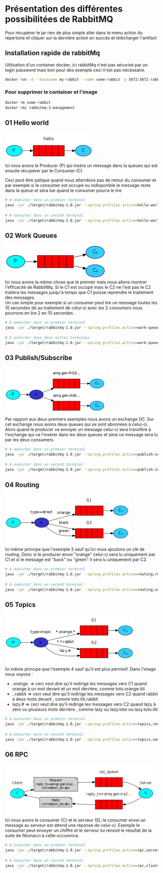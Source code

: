 # Présentation des différentes possibilitées de RabbitMQ

Pour récupérer le jar rien de plus simple aller dans le menu action du répertoire et cliquer sur la dernière action en succès et télécharger l'artifact

## Installation rapide de rabbitMq
Utilisation d'un container docker, ici rabbitMq n'est pas sécurisé par un login password mais bon pour des exemple ceci n'est pas nécéssaire.
```sh
docker run -d --hostname my-rabbit --name some-rabbit -p 5672:5672 rabbitmq:3-management
```

### Pour supprimer le container et l'image
```sh
docker rm some-rabbit
docker rmi rabbitmq:3-management
```

## 01 Hello world
![Hello world](./img/01-Hello.png)  
Ici nous avons le Producer (P) qui insère un message dans la queues qui est ensuite récupérer par le Consumer (C)

Ceci peut être patique quand nous attendons pas de retour du consumer et par exemple si le consumer est occupé ou indisponible le message reste dans la queue et sera lue quand le consumer pourra le lire.

```sh
# A exécuter dans un premier terminal
java -jar ./target/rabbitmq-1.0.jar --spring.profiles.active=hello-world,receiver

# A exécuter dans un second terminal
java -jar ./target/rabbitmq-1.0.jar --spring.profiles.active=hello-world,sender
```

## 02 Work Queues
![Work Queues](./img/02-WorkQueues.png)  
Ici nous avons la même chose que le premier mais nous allons montrer l'efficacité de RabbitMq.
Si le C1 est occupé mais le C2 ne l'est pas le C2 traitera les messages jusqu'à temps que C1 puisse reprendre le traitement des messages.  
Un cas simple pour exemple si un consumer peut lire un message toutes les 10 secondes dû au traitement de celui-ci avec les 2 consumers nous pourrons en lire 2 en 10 secondes .
```sh
# A exécuter dans un premier terminal
java -jar ./target/rabbitmq-1.0.jar --spring.profiles.active=work-queues,receiver

# A exécuter dans deux autres terminaux
java -jar ./target/rabbitmq-1.0.jar --spring.profiles.active=work-queues,sender
```

## 03 Publish/Subscribe
![Publish/Subscribe](./img/03-Publish-Subscribe.png)  
Par rapport aux deux premiers exemples nous avons un exchange (X). Sur cet exchange nous avons deux queues qui se sont abonnées à celui-ci. Alors quand le producer va envoyer un message celui-ci sera transféré à l'exchange qui va l'insérer dans les deux queues et ainsi ce message sera lu par les deux consumers.
```sh
# A exécuter dans un premier terminal
java -jar ./target/rabbitmq-1.0.jar --spring.profiles.active=publish-subscribe,receiver

# A exécuter dans un second terminal
java -jar ./target/rabbitmq-1.0.jar --spring.profiles.active=publish-subscribe,sender
```

## 04 Routing
![Routing](./img/04-Routing.png)  
Ici même principe que l'exemple 3 sauf qu'ici nous ajoutons un clé de routing. Donc si le producer envoi "orange" celui-ci sera lu uniquement par C1 et si le message est "back" ou "green" il sera lu uniquement par C2.
```sh
# A exécuter dans un premier terminal
java -jar ./target/rabbitmq-1.0.jar --spring.profiles.active=routing,receiver

# A exécuter dans un second terminal
java -jar ./target/rabbitmq-1.0.jar --spring.profiles.active=routing,sender
```

## 05 Topics
![Topics](./img/05-Topics.png)  
Ici même principe que l'exemple 4 sauf qu'il est plus permisif.
Dans l'image nous voyons :  
- *.orange.* => ceci veut dire qu'il redirige les messages vers C1 quand orange à un mot devant et un mot derrière, comme toto.orange.titi
- *.*.rabbit => ceci veut dire qu'il redirige les messages vers C2 quand rabbit à deux mots devant , comme toto.titi.rabbit
- lazy.# => ceci veut dire qu'il redirige les messages vers C2 quand lazy à zéro ou plusieurs mots derrière , comme lazy ou lazy.toto ou lazy.toto.titi
```sh
# A exécuter dans un premier terminal
java -jar ./target/rabbitmq-1.0.jar --spring.profiles.active=topics,receiver

# A exécuter dans un second terminal
java -jar ./target/rabbitmq-1.0.jar --spring.profiles.active=topics,sender
```

## 06 RPC
![RPC](./img/06-RPC.png)  
Ici nous avons le consumer (C) et le serveur (S), le consumer envoi un message au serveur est attend une réponse de celui-ci.
Exemple le consumer peut envoyer un chiffre et le serveur lui renvoit le résultat de la suite de fibonacci à cette occurence.
```sh
# A exécuter dans un premier terminal
java -jar ./target/rabbitmq-1.0.jar --spring.profiles.active=rpc,server

# A exécuter dans un second terminal
java -jar ./target/rabbitmq-1.0.jar --spring.profiles.active=rpc,client
```